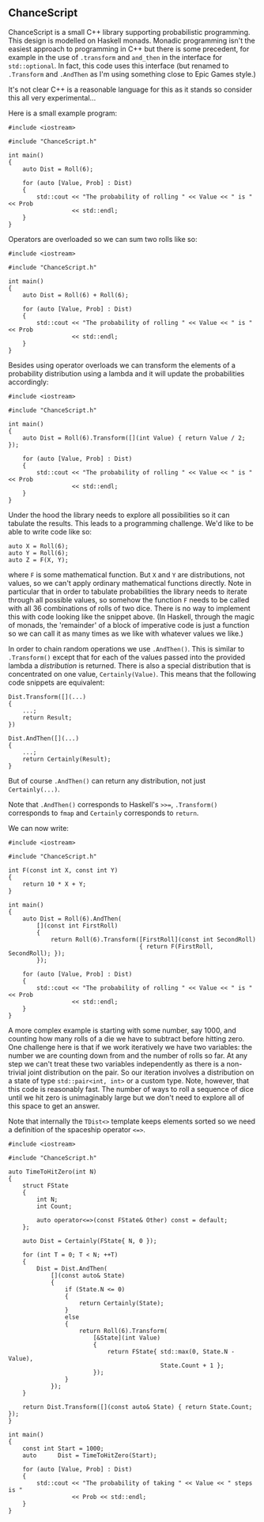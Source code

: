 ChanceScript
------------

ChanceScript is a small C++ library supporting probabilistic programming.  This design is modelled on Haskell monads. Monadic programming isn't the easiest approach to programming in C++ but there is some precedent, for example in the use of `.transform` and `and_then` in the interface for `std::optional`. In fact, this code uses this interface (but renamed to `.Transform` and `.AndThen` as I'm using something close to Epic Games style.)

It's not clear C++ is a reasonable language for this as it stands so consider this all very experimental...

Here is a small example program:

```
#include <iostream>

#include "ChanceScript.h"

int main()
{
    auto Dist = Roll(6);

    for (auto [Value, Prob] : Dist)
    {
        std::cout << "The probability of rolling " << Value << " is " << Prob
                  << std::endl;
    }
}
```

Operators are overloaded so we can sum two rolls like so:

```
#include <iostream>

#include "ChanceScript.h"

int main()
{
    auto Dist = Roll(6) + Roll(6);

    for (auto [Value, Prob] : Dist)
    {
        std::cout << "The probability of rolling " << Value << " is " << Prob
                  << std::endl;
    }
}
```

Besides using operator overloads we can transform the elements of a probability distribution using a lambda and it will update the probabilities accordingly:
```
#include <iostream>

#include "ChanceScript.h"

int main()
{
    auto Dist = Roll(6).Transform([](int Value) { return Value / 2; });

    for (auto [Value, Prob] : Dist)
    {
        std::cout << "The probability of rolling " << Value << " is " << Prob
                  << std::endl;
    }
}
```

Under the hood the library needs to explore all possibilities so it can tabulate the results. This leads to a programming challenge. We'd like to be able to write code like so:

```
auto X = Roll(6);
auto Y = Roll(6);
auto Z = F(X, Y);
```
where `F` is some mathematical function. But `X` and `Y` are distributions, not values, so we can't apply ordinary mathematical functions directly. Note in particular that in order to tabulate probabilities the library needs to iterate through all possible values, so somehow the function `F` needs to be called with all 36 combinations of rolls of two dice. There is no way to implement this with code looking like the snippet above. (In Haskell, through the magic of monads, the 'remainder' of a block of imperative code is just a function so we can call it as many times as we like with whatever values we like.)

In order to chain random operations we use `.AndThen()`. This is similar to `.Transform()` except that for each of the values passed into the provided lambda a _distribution_ is returned. There is also a special distribution that is concentrated on one value, `Certainly(Value)`. This means that the following code snippets are equivalent:

```
Dist.Transform([](...)
{
    ...;
    return Result;
})
```
```
Dist.AndThen([](...)
{
    ...;
    return Certainly(Result);
}
```
But of course `.AndThen()` can return any distribution, not just `Certainly(...)`.

Note that `.AndThen()` corresponds to Haskell's `>>=`, `.Transform()` corresponds to `fmap` and `Certainly` corresponds to `return`.

We can now write:

```
#include <iostream>

#include "ChanceScript.h"

int F(const int X, const int Y)
{
    return 10 * X + Y;
}

int main()
{
    auto Dist = Roll(6).AndThen(
        [](const int FirstRoll)
        {
            return Roll(6).Transform([FirstRoll](const int SecondRoll)
                                     { return F(FirstRoll, SecondRoll); });
        });

    for (auto [Value, Prob] : Dist)
    {
        std::cout << "The probability of rolling " << Value << " is " << Prob
                  << std::endl;
    }
}
```

A more complex example is starting with some number, say 1000, and counting how many rolls of a die we have to subtract before hitting zero. One challenge here is that if we work iteratively we have two variables: the number we are counting down from and the number of rolls so far. At any step we can't treat these two variables independently as there is a non-trivial joint distribution on the pair. So our iteration involves a distribution on a state of type `std::pair<int, int>` or a custom type. Note, however, that this code is reasonably fast. The number of ways to roll a sequence of dice until we hit zero is unimaginably large but we don't need to explore all of this space to get an answer.

Note that internally the `TDist<>` template keeps elements sorted so we need a definition of the spaceship operator `<=>`.
```
#include <iostream>

#include "ChanceScript.h"

auto TimeToHitZero(int N)
{
    struct FState
    {
        int N;
        int Count;

        auto operator<=>(const FState& Other) const = default;
    };

    auto Dist = Certainly(FState{ N, 0 });

    for (int T = 0; T < N; ++T)
    {
        Dist = Dist.AndThen(
            [](const auto& State)
            {
                if (State.N <= 0)
                {
                    return Certainly(State);
                }
                else
                {
                    return Roll(6).Transform(
                        [&State](int Value)
                        {
                            return FState{ std::max(0, State.N - Value),
                                           State.Count + 1 };
                        });
                }
            });
    }

    return Dist.Transform([](const auto& State) { return State.Count; });
}

int main()
{
    const int Start = 1000;
    auto      Dist = TimeToHitZero(Start);

    for (auto [Value, Prob] : Dist)
    {
        std::cout << "The probability of taking " << Value << " steps is "
                  << Prob << std::endl;
    }
}
```
